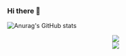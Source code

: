 ### Hi there 👋
![Anurag's GitHub stats](https://github-readme-stats.vercel.app/api?username=sjmshsh&show_icons=true&theme=radical)
<div align="center"> <img src="https://github-readme-stats.vercel.app/api/top-langs/?username=sjmshsh&hide_title=true&hide_border=true&layout=compact&langs_count=6&text_color=000&icon_color=fff&bg_color=0,52fa5a,4dfcff,c64dff&theme=graywhite" /> </div>

<div align="center"> <img src="[https://activity-graph.herokuapp.com/graph?username=sun0225SUN&theme=xcode](https://github-readme-activity-graph.cyclic.app/graph?username=sjmshsh&theme=dracula)](https://github.com/ashutosh00710/github-readme-activity-graph)" /> </div>
<!--
**sjmshsh/sjmshsh** is a ✨ _special_ ✨ repository because its `README.md` (this file) appears on your GitHub profile.

Here are some ideas to get you started:

- 🔭 I’m currently working on ...
- 🌱 I’m currently learning ...
- 👯 I’m looking to collaborate on ...
- 🤔 I’m looking for help with ...
- 💬 Ask me about ...
- 📫 How to reach me: ...
- 😄 Pronouns: ...
- ⚡ Fun fact: ...
-->
